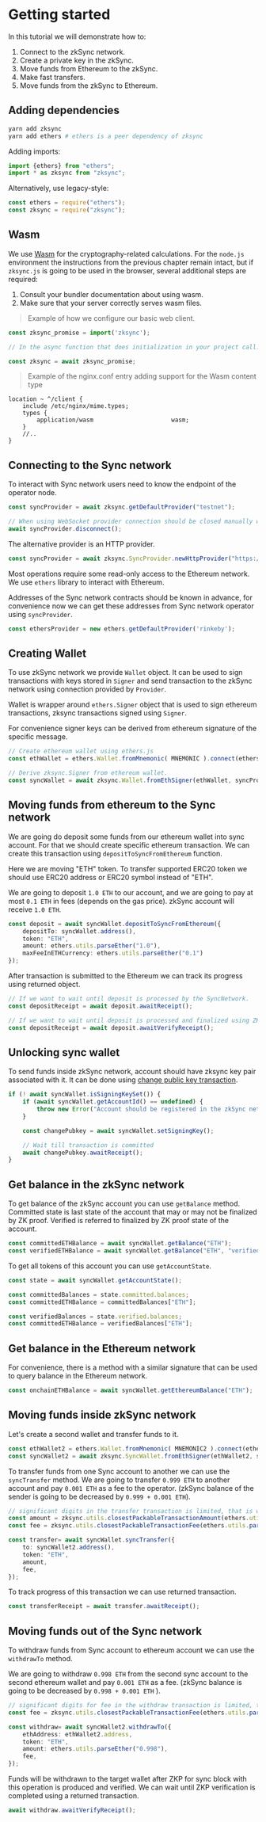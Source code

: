 # Getting started

In this tutorial we will demonstrate how to:

1. Connect to the zkSync network.
2. Create a private key in the zkSync. 
3. Move funds from Ethereum to the zkSync.
4. Make fast transfers.
5. Move funds from the zkSync to Ethereum.

## Adding dependencies

```bash
yarn add zksync
yarn add ethers # ethers is a peer dependency of zksync
```

Adding imports:

```typescript
import {ethers} from "ethers";
import * as zksync from "zksync";
```

Alternatively, use legacy-style:

```javascript
const ethers = require("ethers");
const zksync = require("zksync");
```

## Wasm

We use [Wasm](https://en.wikipedia.org/wiki/WebAssembly) for the cryptography-related calculations.
For the `node.js` environment the instructions from the previous chapter remain intact,
but if `zksync.js` is going to be used in the browser, several additional steps are required:

1. Consult your bundler documentation about using wasm.
2. Make sure that your server correctly serves wasm files.

> Example of how we configure our basic web client.

```js
const zksync_promise = import('zksync');

// In the async function that does initialization in your project call:

const zksync = await zksync_promise;
```

> Example of the nginx.conf entry adding support for the Wasm content type

```
location ~ ^/client {
    include /etc/nginx/mime.types;
    types {
        application/wasm                      wasm;
    }
    //..
}
```

## Connecting to the Sync network

To interact with Sync network users need to know the endpoint of the operator node.

```typescript
const syncProvider = await zksync.getDefaultProvider("testnet");

// When using WebSocket provider connection should be closed manually when needed using.
await syncProvider.disconnect();
```

The alternative provider is an HTTP provider.

```typescript
const syncProvider = await zksync.SyncProvider.newHttpProvider("https://testnet.zksync.dev/jsrpc");
```

Most operations require some read-only access to the Ethereum network.
We use `ethers` library to interact with Ethereum. 

Addresses of the Sync network contracts should be known in advance, 
for convenience now we can get these addresses from Sync network operator using `syncProvider`. 

```typescript
const ethersProvider = new ethers.getDefaultProvider('rinkeby');
```

## Creating Wallet

To use zkSync network we provide `Wallet` object. It can be used to sign transactions 
with keys stored in `Signer` and send transaction to the zkSync network using connection provided by `Provider`.

Wallet is wrapper around `ethers.Signer` object that is used to sign ethereum transactions, zksync transactions signed using `Signer`.

For convenience signer keys can be derived from ethereum signature of the specific message.

```typescript
// Create ethereum wallet using ethers.js
const ethWallet = ethers.Wallet.fromMnemonic( MNEMONIC ).connect(ethersProvider);
```

```typescript
// Derive zksync.Signer from ethereum wallet.
const syncWallet = await zksync.Wallet.fromEthSigner(ethWallet, syncProvider);
```

## Moving funds from ethereum to the Sync network

We are going do deposit some funds from our ethereum wallet into sync account.
For that we should create specific ethereum transaction. We can create this transaction using `depositToSyncFromEthereum` function. 

Here we are moving "ETH" token. To transfer supported ERC20 token we should use ERC20 address or ERC20 symbol instead of "ETH".

We are going to deposit `1.0 ETH` to our account, and we are going to pay at most `0.1 ETH` in fees (depends on the gas price). 
zkSync account will receive `1.0 ETH`.

```typescript
const deposit = await syncWallet.depositToSyncFromEthereum({
    depositTo: syncWallet.address(),
    token: "ETH",
    amount: ethers.utils.parseEther("1.0"),
    maxFeeInETHCurrency: ethers.utils.parseEther("0.1")
});
```

After transaction is submitted to the Ethereum we can track its progress using returned object.

```typescript
// If we want to wait until deposit is processed by the SyncNetwork.
const depositReceipt = await deposit.awaitReceipt();

// If we want to wait until deposit is processed and finalized using ZKP.
const depositReceipt = await deposit.awaitVerifyReceipt();
```

## Unlocking sync wallet

To send funds inside zkSync network, account should have zksync key pair associated with it. It can be done
using [change public key transaction](#changing-account-public-key).

```typescript
if (! await syncWallet.isSigningKeySet()) {
    if (await syncWallet.getAccountId() == undefined) {
        throw new Error("Account should be registered in the zkSync network (i.e. have had funds at least once)");
    } 

    const changePubkey = await syncWallet.setSigningKey();

    // Wait till transaction is committed
    await changePubkey.awaitReceipt();
}
```

## Get balance in the zkSync network

To get balance of the zkSync account you can use `getBalance` method.
Committed state is last state of the account that may or may not be finalized by ZK proof.
Verified is referred to finalized by ZK proof state of the account. 

```typescript
const committedETHBalance = await syncWallet.getBalance("ETH");
const verifiedETHBalance = await syncWallet.getBalance("ETH", "verified");
```

To get all tokens of this account you can use `getAccountState`.

```typescript
const state = await syncWallet.getAccountState();

const committedBalances = state.committed.balances;
const committedETHBalance = committedBalances["ETH"];

const verifiedBalances = state.verified.balances;
const committedETHBalance = verifiedBalances["ETH"];
```

## Get balance in the Ethereum network

For convenience, there is a method with a similar signature that can be used to query balance in the Ethereum network. 

```typescript
const onchainETHBalance = await syncWallet.getEthereumBalance("ETH");
```

## Moving funds inside zkSync network

Let's create a second wallet and transfer funds to it.

```typescript
const ethWallet2 = ethers.Wallet.fromMnemonic( MNEMONIC2 ).connect(ethersProvider);
const syncWallet2 = await zksync.SyncWallet.fromEthSigner(ethWallet2, syncProvider);
```

To transfer funds from one Sync account to another we can use the `syncTransfer` method.
We are going to transfer `0.999 ETH` to another account and pay `0.001 ETH` as a fee to the operator. 
(zkSync balance of the sender is going to be decreased by `0.999 + 0.001 ETH`).

```typescript
// significant digits in the transfer transaction is limited, that is why we use utils to check/strip significant digits. 
const amount = zksync.utils.closestPackableTransactionAmount(ethers.utils.parseEther("0.999")); 
const fee = zksync.utils.closestPackableTransactionFee(ethers.utils.parseEther("0.001")); 

const transfer= await syncWallet.syncTransfer({
    to: syncWallet2.address(),
    token: "ETH",
    amount,
    fee,
});
```

To track progress of this transaction we can use returned transaction.

```typescript
const transferReceipt = await transfer.awaitReceipt();
```

## Moving funds out of the Sync network

To withdraw funds from Sync account to ethereum account we can use the `withdrawTo` method.

We are going to withdraw `0.998 ETH` from the second sync account to the second ethereum wallet and pay `0.001 ETH` as a fee. 
(zkSync balance is going to be decreased by `0.998 + 0.001 ETH` ).

```typescript
// significant digits for fee in the withdraw transaction is limited, that is why we use utils to check/strip significant digits. 
const fee = zksync.utils.closestPackableTransactionFee(ethers.utils.parseEther("0.001")); 

const withdraw= await syncWallet2.withdrawTo({
    ethAddress: ethWallet2.address,
    token: "ETH",
    amount: ethers.utils.parseEther("0.998"),
    fee,
});
```

Funds will be withdrawn to the target wallet after ZKP for sync block with this operation is produced and verified.
We can wait until ZKP verification is completed using a returned transaction. 

```typescript
await withdraw.awaitVerifyReceipt();
```